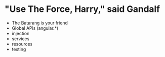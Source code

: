 "Use The Force, Harry," said Gandalf
===========================
* The Batarang is your friend
* Global APIs (angular.*)
* injection
* services
* resources
* testing